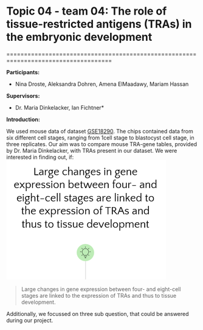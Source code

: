 # Topic 04 - team 04: The role of tissue-restricted antigens (TRAs) in the embryonic development
====================================================================================

**Participants:**
* Nina Droste, Aleksandra Dohren, Amena ElMaadawy, Mariam Hassan

**Supervisors:**
* Dr. Maria Dinkelacker, Ian Fichtner* 

**Introduction:**

We used mouse data of dataset [GSE18290](https://www.ncbi.nlm.nih.gov/geo/query/acc.cgi?acc=GSE18290). The chips contained data from six different cell stages, ranging from 1cell stage to blastocyst cell stage, in three replicates. 
Our aim was to compare mouse TRA-gene tables, provided by Dr. Maria Dinkelacker, with TRAs present in our dataset.
We were interested in finding out, if:
![Research question](https://github.com/datascience-mobi-2022/2022-topic-04-team-04/blob/1b6a4cc1fc4fcf1aaf52a296396986c63ca121b1/Topic4_Researchquestion.png)

> Large changes in gene expression between four- and eight-cell stages are linked to the expression of TRAs and thus to tissue development.

Additionally, we focussed on three sub question, that could be answered during our project. 
